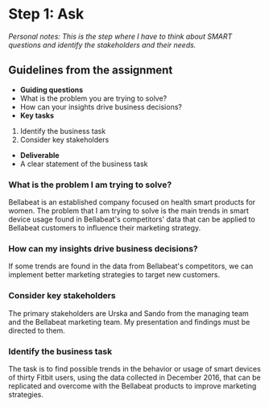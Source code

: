 # Step 1: Ask

_Personal notes: This is the step where I have to think about SMART questions and identify the stakeholders and their needs._

## Guidelines from the assignment

 * __Guiding questions__
  * What is the problem you are trying to solve?
  * How can your insights drive business decisions?
 * __Key tasks__
  1. Identify the business task
  2. Consider key stakeholders
 * __Deliverable__
  * A clear statement of the business task

### What is the problem I am trying to solve?

Bellabeat is an established company focused on health smart products for women. The problem that I am trying to solve is the main trends in smart device usage found in Bellabeat's competitors' data that can be applied to Bellabeat customers to influence their marketing strategy.

### How can my insights drive business decisions?

If some trends are found in the data from Bellabeat's competitors, we can implement better marketing strategies to target new customers.

### Consider key stakeholders

The primary stakeholders are Urska and Sando from the managing team and the Bellabeat marketing team. My presentation and findings must be directed to them.

### Identify the business task

The task is to find possible trends in the behavior or usage of smart devices of thirty Fitbit users, using the data collected in December 2016, that can be replicated and overcome with the Bellabeat products to improve marketing strategies.
